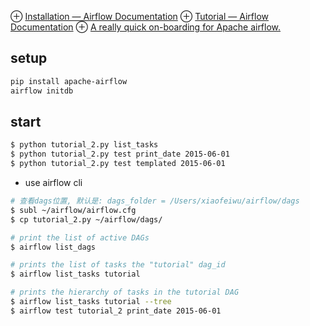 ⊕ [Installation — Airflow Documentation](https://airflow.apache.org/docs/stable/installation.html)
⊕ [Tutorial — Airflow Documentation](https://airflow.apache.org/docs/stable/tutorial.html)
⊕ [A really quick on-boarding for Apache airflow.](https://gist.github.com/mmziyad/e8905e0719c957a15e15362e95b97944)

## setup
```sh
pip install apache-airflow
airflow initdb
```

## start
```sh
$ python tutorial_2.py list_tasks
$ python tutorial_2.py test print_date 2015-06-01
$ python tutorial_2.py test templated 2015-06-01
```

+ use airflow cli

```sh
# 查看dags位置, 默认是: dags_folder = /Users/xiaofeiwu/airflow/dags
$ subl ~/airflow/airflow.cfg 
$ cp tutorial_2.py ~/airflow/dags/

# print the list of active DAGs
$ airflow list_dags

# prints the list of tasks the "tutorial" dag_id
$ airflow list_tasks tutorial

# prints the hierarchy of tasks in the tutorial DAG
$ airflow list_tasks tutorial --tree
$ airflow test tutorial_2 print_date 2015-06-01
```

